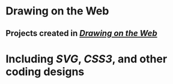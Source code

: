 Drawing on the Web
==================

## Projects created in [**_Drawing on the Web_**](http://cs.nyu.edu/courses/spring14/CSCI-UA.0380-002/)

# Including *SVG*, *CSS3*, and other coding designs